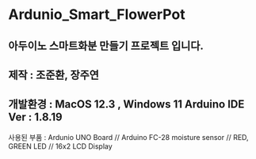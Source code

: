 # Ardunio_Smart_FlowerPot
아두이노 스마트화분 만들기 프로젝트 입니다.
-------------------------------------------
제작 : 조준환, 장주연
-------------------------------------------
개발환경 : MacOS 12.3 , Windows 11
Arduino IDE Ver : 1.8.19
-------------------------------------------

사용된 부품 : Ardunio UNO Board // Arduino FC-28 moisture sensor // RED, GREEN LED // 16x2 LCD Display 

